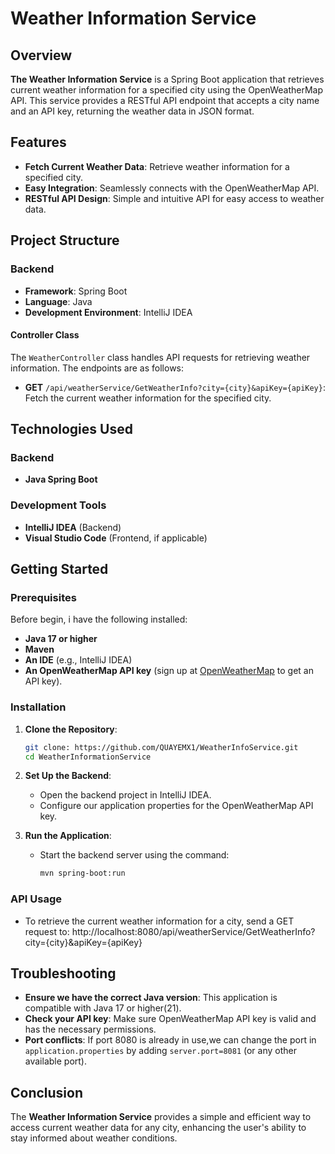 # Weather Information Service

## Overview

**The Weather Information Service** is a Spring Boot application that retrieves current weather information for a specified city using the OpenWeatherMap API. This service provides a RESTful API endpoint that accepts a city name and an API key, returning the weather data in JSON format.

## Features

- **Fetch Current Weather Data**: Retrieve weather information for a specified city.
- **Easy Integration**: Seamlessly connects with the OpenWeatherMap API.
- **RESTful API Design**: Simple and intuitive API for easy access to weather data.

## Project Structure

### Backend

- **Framework**: Spring Boot
- **Language**: Java
- **Development Environment**: IntelliJ IDEA

#### Controller Class

The `WeatherController` class handles API requests for retrieving weather information. The endpoints are as follows:

- **GET** `/api/weatherService/GetWeatherInfo?city={city}&apiKey={apiKey}`: Fetch the current weather information for the specified city.

## Technologies Used

### Backend

- **Java Spring Boot**

### Development Tools

- **IntelliJ IDEA** (Backend)
- **Visual Studio Code** (Frontend, if applicable)

## Getting Started

### Prerequisites

Before begin, i have the following installed:

- **Java 17 or higher**
- **Maven**
- **An IDE** (e.g., IntelliJ IDEA)
- **An OpenWeatherMap API key** (sign up at [OpenWeatherMap](https://openweathermap.org/api) to get an API key).

### Installation

1. **Clone the Repository**:

    ```bash
    git clone: https://github.com/QUAYEMX1/WeatherInfoService.git
    cd WeatherInformationService
    ```

2. **Set Up the Backend**:
   - Open the backend project in IntelliJ IDEA.
   - Configure our application properties for the OpenWeatherMap API key.

3. **Run the Application**:
   - Start the backend server using the command:
     ```bash
     mvn spring-boot:run
     ```

### API Usage

- To retrieve the current weather information for a city, send a GET request to:
  http://localhost:8080/api/weatherService/GetWeatherInfo?city={city}&apiKey={apiKey}

  
## Troubleshooting

- **Ensure we have the correct Java version**: This application is compatible with Java 17 or higher(21).
- **Check your API key**: Make sure OpenWeatherMap API key is valid and has the necessary permissions.
- **Port conflicts**: If port 8080 is already in use,we can change the port in `application.properties` by adding `server.port=8081` (or any other available port).

## Conclusion

The **Weather Information Service** provides a simple and efficient way to access current weather data for any city, enhancing the user's ability to stay informed about weather conditions.
